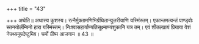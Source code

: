 +++
title = "43"

+++
अथेति॥ अथास्य कुशस्य। रत्नैर्मुक्तामणिभिर्ग्रथितान्युत्तरीयाणि यस्मिंस्तम्। एकान्तमत्यन्तं पाण्ड्वोः स्तनयोर्लम्बिनो हारा यस्मिंस्तम्। निःश्वासहार्याण्यतिसूक्ष्माण्यंशुकानि यत्र तम्। एवं शीतलप्रायं प्रियाया वेशं नेपथ्यमुपदेष्टुमिव। घर्मो ग्रीष्म आजगाम ॥ 43 ॥